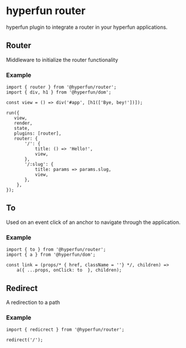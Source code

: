 # hyperfun router

hyperfun plugin to integrate a router in your hyperfun applications.

## Router

Middleware to initialize the router functionality

### Example

```
import { router } from '@hyperfun/router';
import { div, h1 } from '@hyperfun/dom';

const view = () => div('#app', [h1(['Bye, bey!'])]);

run({
   view,
   render,
   state,
   plugins: [router],
   router: {
       '/': {
           title: () => 'Hello!',
           view,
       },
       '/:slug': {
           title: params => params.slug,
           view,
       },
    },
});
```

## To

Used on an event click of an anchor to navigate through the application.

### Example

```
import { to } from '@hyperfun/router';
import { a } from '@hyperfun/dom';

const link = (props/* { href, className = ''} */, children) =>
    a({ ...props, onClick: to  }, children);
```

## Redirect

A redirection to a path

### Example

```
import { redicrect } from '@hyperfun/router';

redirect('/');
```




